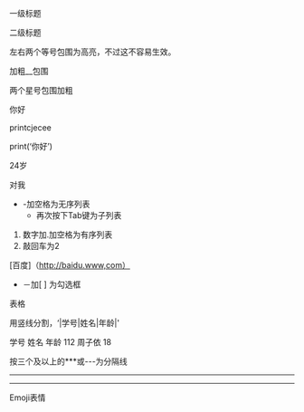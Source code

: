 一级标题

二级标题

左右两个等号包围为高亮，不过这不容易生效。

加粗__包围

两个星号包围加粗

你好

printcjecee

print(‘你好’)

24岁

对我

- -加空格为无序列表
  - 再次按下Tab键为子列表

1. 数字加.加空格为有序列表
2. 敲回车为2



[百度]（http://baidu.www,com）

- －加[ ] 为勾选框

表格

用竖线分割，‘|学号|姓名|年龄|'

  学号  	 姓名 	  年龄
  112 	周子依 	  18
      	    	    



按三个及以上的***或---为分隔线

---

---

Emoji表情


